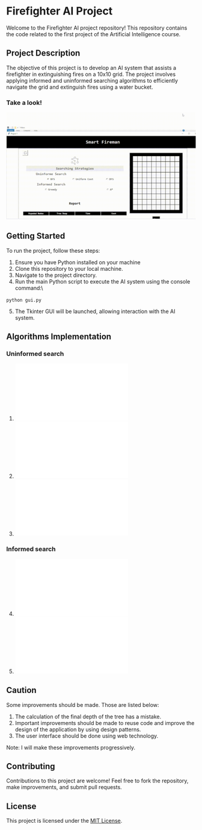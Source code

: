 # Firefighter AI Project

Welcome to the Firefighter AI project repository! This repository contains the code related to the first project of the Artificial Intelligence course.

## Project Description

The objective of this project is to develop an AI system that assists a firefighter in extinguishing fires on a 10x10 grid. The project involves applying informed and uninformed searching algorithms to efficiently navigate the grid and extinguish fires using a water bucket.

### Take a look!

![image](proyecto/images/sample_video.gif)

## Getting Started

To run the project, follow these steps:

1. Ensure you have Python installed on your machine
2. Clone this repository to your local machine.
3. Navigate to the project directory.
4. Run the main Python script to execute the AI system using the console command:\

`python gui.py `

5. The Tkinter GUI will be launched, allowing interaction with the AI system.

## Algorithms Implementation

### Uninformed search

1.  ![📄Breath First Search](proyecto/bfs.py)
2.  ![📄Deep First Search](proyecto/dfs.py)
3.  ![📄Uniform Cost](proyecto/ucs.py)

### Informed search

4.  ![📄Greddy](proyecto/greedysearch.py)
5.  ![📄A*](proyecto/astartsearch.py)

## Caution

Some improvements should be made. Those are listed below:

1. The calculation of the final depth of the tree has a mistake.
2. Important improvements should be made to reuse code and improve the design of the application by using design patterns.
3. The user interface should be done using web technology.

Note: I will make these improvements progressively.

## Contributing

Contributions to this project are welcome! Feel free to fork the repository, make improvements, and submit pull requests.

## License

This project is licensed under the [MIT License](LICENSE).
